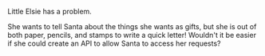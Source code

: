 Little Elsie has a problem.

She wants to tell Santa about the things she wants as gifts, but she is out of both paper, pencils, 
and stamps to write a quick letter! Wouldn't it be easier if she could create an API to allow Santa to access her requests?